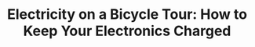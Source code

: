 ---
layout: post
category: gear
title: "Electricity on a Bicycle Tour: How to Keep Your Electronics Charged"
description: Charging your electronic equipment while touring by your bicycle may seem like a difficult thing to do, but in fact, you don't even have to think about it, thanks to current technology. Here are your options for finding electricity while you travel by your bike and charging your electronics off the grid.
h1_title: Electricity on a Bike Tour&colon; How to Keep Your Electronics Charged
short_text: Charging your electronic equipment on the road may seem like a difficult thing to do, but in fact, you don't even have to think about it, thanks to current technology. Here are your options for finding electricity while you travel by your bike and charging your electronics off the grid.
img: "/images/gear/electricity-bicycle-tour/biketouringelectricitycharging1024w.jpg"
#img_caption: 
isTopLevel: false
isSingleLevel: false
isArticle: true
datePublished: 2019-03-31 21:00:00 +0300
dateModified: 2022-05-10 11:00:00 +0300
#permalink: 
---